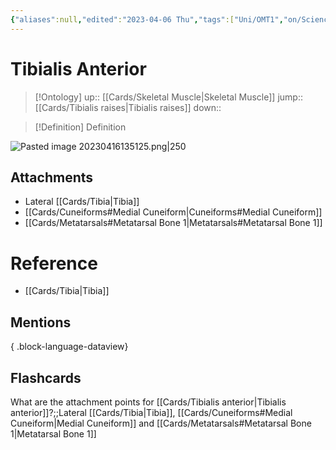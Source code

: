 ```yaml
---
{"aliases":null,"edited":"2023-04-06 Thu","tags":["Uni/OMT1","on/Science/Biology/Anatomy"],"date created":"2023-04-03 Mon","dg-publish":true,"permalink":"/cards/tibialis-anterior/","dgPassFrontmatter":true}
---
```


# Tibialis Anterior

> [!Ontology]
> up:: [[Cards/Skeletal Muscle\|Skeletal Muscle]]
> jump:: [[Cards/Tibialis raises\|Tibialis raises]]
> down:: 

> [!Definition] Definition

![Pasted image 20230416135125.png|250](/img/user/Extras/Images/Pasted%20image%2020230416135125.png)

## Attachments

- Lateral [[Cards/Tibia\|Tibia]]
- [[Cards/Cuneiforms#Medial Cuneiform\|Cuneiforms#Medial Cuneiform]]
- [[Cards/Metatarsals#Metatarsal Bone 1\|Metatarsals#Metatarsal Bone 1]]

# Reference

- [[Cards/Tibia\|Tibia]]

## Mentions


{ .block-language-dataview}

## Flashcards

What are the attachment points for [[Cards/Tibialis anterior\|Tibialis anterior]]?;;Lateral [[Cards/Tibia\|Tibia]], [[Cards/Cuneiforms#Medial Cuneiform\|Medial Cuneiform]] and [[Cards/Metatarsals#Metatarsal Bone 1\|Metatarsal Bone 1]]
<!--SR:!2023-04-17,1,230-->